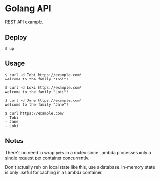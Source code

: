 
# Golang API

REST API example.

## Deploy

```
$ up
```

## Usage

```
$ curl -d Tobi https://example.com/
welcome to the family "Tobi"!

$ curl -d Loki https://example.com/
welcome to the family "Loki"!

$ curl -d Jane https://example.com/
welcome to the family "Jane"!

$ curl https://example.com/
- Tobi
- Jane
- Loki
```

## Notes

There's no need to wrap `pets` in a mutex since
Lambda processes only a single request per container
concurrently.

Don't actually rely on local state like this, use a database. In-memory
state is only useful for caching in a Lambda container.

